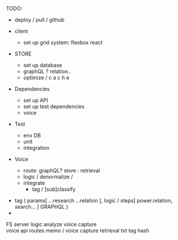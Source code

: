 TODO: 

+ deploy / pull / github

+ client
  + set up grid system: flexbox react
+ STORE
  + set up database
  + graphQL ? relation..
  + optimize / c a c h e
+ Dependencies 
  + set up API 
  + set up test dependencies 
  + voice 

+ Test
  + env DB
  + unit
  + integration

+ Voice
  + route: graphQL? store : retrieval
  + logic / denormalize / 
  + integrate 
    + tag / [sub]classify 


* tag (
    params[ ...research ...relation ],
    logic / steps[ power.relation, search... ]
    GRAPHQL
  )
* 

FS
server
  logic 
    analyze voice capture  
      voice api
  routes
    memo / 
      voice
        capture 
        retrieval
      txt
      tag
        hash

